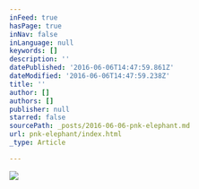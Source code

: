 ```yaml
---
inFeed: true
hasPage: true
inNav: false
inLanguage: null
keywords: []
description: ''
datePublished: '2016-06-06T14:47:59.861Z'
dateModified: '2016-06-06T14:47:59.238Z'
title: ''
author: []
authors: []
publisher: null
starred: false
sourcePath: _posts/2016-06-06-pnk-elephant.md
url: pnk-elephant/index.html
_type: Article

---
```

![](https://the-grid-user-content.s3-us-west-2.amazonaws.com/e35e7f61-b09a-4f52-a59e-af07adca3788.jpg)
